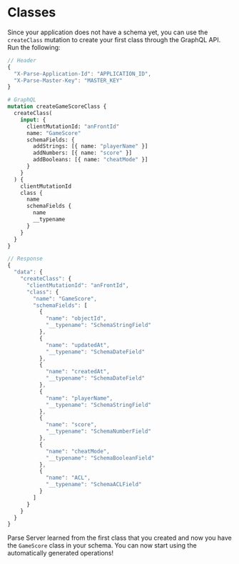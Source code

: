 # Classes

Since your application does not have a schema yet, you can use the `createClass` mutation to create your first class through the GraphQL API. Run the following:
```js
// Header
{
  "X-Parse-Application-Id": "APPLICATION_ID",
  "X-Parse-Master-Key": "MASTER_KEY"
}
```

```graphql
# GraphQL
mutation createGameScoreClass {
  createClass(
    input: {
      clientMutationId: "anFrontId"
      name: "GameScore"
      schemaFields: {
        addStrings: [{ name: "playerName" }]
        addNumbers: [{ name: "score" }]
        addBooleans: [{ name: "cheatMode" }]
      }
    }
  ) {
    clientMutationId
    class {
      name
      schemaFields {
        name
        __typename
      }
    }
  }
}
```
```js
// Response
{
  "data": {
    "createClass": {
      "clientMutationId": "anFrontId",
      "class": {
        "name": "GameScore",
        "schemaFields": [
          {
            "name": "objectId",
            "__typename": "SchemaStringField"
          },
          {
            "name": "updatedAt",
            "__typename": "SchemaDateField"
          },
          {
            "name": "createdAt",
            "__typename": "SchemaDateField"
          },
          {
            "name": "playerName",
            "__typename": "SchemaStringField"
          },
          {
            "name": "score",
            "__typename": "SchemaNumberField"
          },
          {
            "name": "cheatMode",
            "__typename": "SchemaBooleanField"
          },
          {
            "name": "ACL",
            "__typename": "SchemaACLField"
          }
        ]
      }
    }
  }
}
```

Parse Server learned from the first class that you created and now you have the `GameScore` class in your schema. You can now start using the automatically generated operations!
